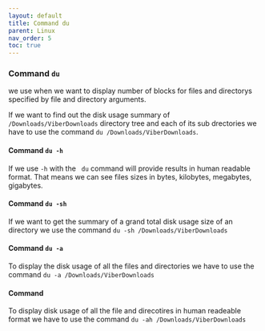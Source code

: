 ```yaml
---
layout: default
title: Command du
parent: Linux
nav_order: 5
toc: true
---
```




### Command ```du```
we use when we want to display number of blocks for files and directorys specified by file and directory arguments.

If we want to find out the disk usage summary of ```/Downloads/ViberDownloads``` directory tree and each of its sub drectories we have to use the command ```du /Downloads/ViberDownloads```.

#### Command ```du -h```
If we use ```-h``` with the ``` du``` command will provide results in human readable format. That means we can see files sizes in bytes, kilobytes, megabytes, gigabytes.   

#### Command ```du -sh ```
If we want to get the summary of a grand total disk usage size of an directory we use the command ```du -sh /Downloads/ViberDownloads```

#### Command ```du -a```
To display the disk usage of all the files and directories we have to use the command ```du -a /Downloads/ViberDownloads```

#### Command
To display disk usage of all the file and direcotires in human readeable format we have to use the command ```du -ah /Downloads/ViberDownloads```
